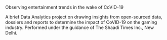Observing entertainment trends in the wake of CoVID-19

A brief Data Analytics project on drawing insights from open-sourced data, dossiers and reports to determine the impact of CoVID-19 on the gaming industry. 
Performed under the guidance of The Shaadi Times Inc., New Delhi.

